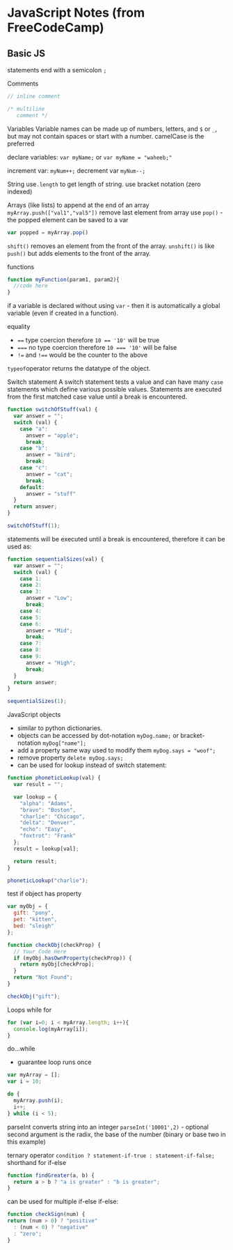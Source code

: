 # JavaScript Notes (from FreeCodeCamp)

## Basic JS
statements end with a semicolon `;`

Comments
```js
// inline comment

/* multiline
   comment */
```

Variables
Variable names can be made up of numbers, letters, and `$` or `_`, but may not contain spaces or start with a number.
camelCase is the preferred

declare variables: `var myName;` or `var myName = "waheeb;"`

increment var: `myNum++;`
decrement var `myNum--;`

String
use`.length` to get length of string.
use bracket notation (zero indexed)

Arrays (like lists)
to append at the end of an array `myArray.push(["val1","val5"])`
remove last element from array use `pop()` - the popped element can be saved to a var
```js
var popped = myArray.pop()
```
`shift()` removes an element from the front of the array.
`unshift()` is like `push()` but adds elements to the front of the array.

functions
```js
function myFunction(param1, param2){
  //code here
}
```
if a variable is declared without using `var` - then it is automatically a global variable (even if created in a function).

equality
- `==` type coercion therefore `10 == '10'` will be true
- `===` no type coercion therefore `10 === '10'` will be false
- `!=` and `!==` would be the counter to the above

`typeof`operator returns the datatype of the object.

Switch statement
A switch statement tests a value and can have many `case` statements which define various possible values. Statements are executed from the first matched case value until a break is encountered.
```js
function switchOfStuff(val) {
  var answer = "";
  switch (val) {
    case "a":
      answer = "apple";
      break;
    case "b":
      answer = "bird";
      break;
    case "c":
      answer = "cat";
      break;
    default:
      answer = "stuff"
  }
  return answer;
}

switchOfStuff(1);
```

statements will be executed until a break is encountered, therefore it can be used as:
```js
function sequentialSizes(val) {
  var answer = "";
  switch (val) {
    case 1:
    case 2:
    case 3:
      answer = "Low";
      break;
    case 4:
    case 5:
    case 6:
      answer = "Mid";
      break;
    case 7:
    case 8:
    case 9:
      answer = "High";
      break;
  }
  return answer;
}

sequentialSizes(1);
```

JavaScript objects
- similar to python dictionaries.
- objects can be accessed by dot-notation `myDog.name;` or bracket-notation `myDog["name"];`
- add a property same way used to modify them `myDog.says = "woof";`
- remove property `delete myDog.says;`
- can be used for lookup instead of switch statement:
```js
function phoneticLookup(val) {
  var result = "";

  var lookup = {
    "alpha": "Adams",
    "bravo": "Boston",
    "charlie": "Chicago",
    "delta": "Denver",
    "echo": "Easy",
    "foxtrot": "Frank"
  };
  result = lookup[val];

  return result;
}

phoneticLookup("charlie");
```

test if object has property
```js
var myObj = {
  gift: "pony",
  pet: "kitten",
  bed: "sleigh"
};

function checkObj(checkProp) {
  // Your Code Here
  if (myObj.hasOwnProperty(checkProp)) {
    return myObj[checkProp];
  }
  return "Not Found";
}

checkObj("gift");
```

Loops
while
for
```js
for (var i=0; i < myArray.length; i++){
  console.log(myArray[i]);
}
```
do...while
- guarantee loop runs once
```js
var myArray = [];
var i = 10;

do {
  myArray.push(i);
  i++;
} while (i < 5);
```

parseInt
converts string into an integer
`parseInt('10001',2)` - optional second argument is the radix, the base of the number (binary or base two in this example)

ternary operator
`condition ? statement-if-true : statement-if-false;`
shorthand for if-else
```js
function findGreater(a, b) {
  return a > b ? "a is greater" : "b is greater";
}
```
can be used for multiple if-else if-else:
```js
function checkSign(num) {
return (num > 0) ? "positive"
  : (num < 0) ? "negative"
  : "zero";
}
```
